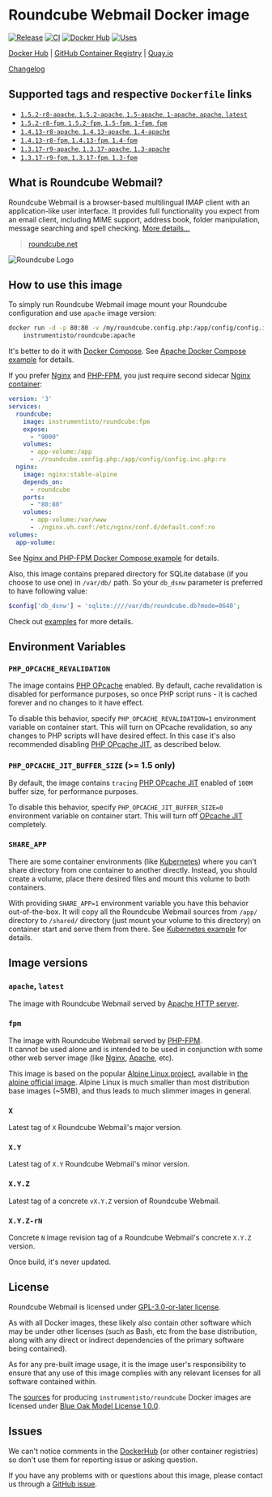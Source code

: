 Roundcube Webmail Docker image
==============================

[![Release](https://img.shields.io/github/v/release/instrumentisto/roundcube-docker-image "Release")](https://github.com/instrumentisto/roundcube-docker-image/releases)
[![CI](https://github.com/instrumentisto/roundcube-docker-image/workflows/CI/badge.svg?branch=master "CI")](https://github.com/instrumentisto/roundcube-docker-image/actions?query=workflow%3ACI+branch%3Amaster)
[![Docker Hub](https://img.shields.io/docker/pulls/instrumentisto/roundcube?label=Docker%20Hub%20pulls "Docker Hub pulls")](https://hub.docker.com/r/instrumentisto/roundcube)
[![Uses](https://img.shields.io/badge/uses-s6--overlay-blue.svg "Uses s6-overlay")](https://github.com/just-containers/s6-overlay)

[Docker Hub](https://hub.docker.com/r/instrumentisto/roundcube)
| [GitHub Container Registry](https://github.com/orgs/instrumentisto/packages/container/package/roundcube)
| [Quay.io](https://quay.io/repository/instrumentisto/roundcube)

[Changelog](https://github.com/instrumentisto/roundcube-docker-image/blob/master/CHANGELOG.md)




## Supported tags and respective `Dockerfile` links

- [`1.5.2-r8-apache`, `1.5.2-apache`, `1.5-apache`, `1-apache`, `apache`, `latest`][101]
- [`1.5.2-r8-fpm`, `1.5.2-fpm`, `1.5-fpm`, `1-fpm`, `fpm`][102]
- [`1.4.13-r8-apache`, `1.4.13-apache`, `1.4-apache`][103]
- [`1.4.13-r8-fpm`, `1.4.13-fpm`, `1.4-fpm`][104]
- [`1.3.17-r9-apache`, `1.3.17-apache`, `1.3-apache`][105]
- [`1.3.17-r9-fpm`, `1.3.17-fpm`, `1.3-fpm`][106]




## What is Roundcube Webmail?

Roundcube Webmail is a browser-based multilingual IMAP client with an application-like user interface. It provides full functionality you expect from an email client, including MIME support, address book, folder manipulation, message searching and spell checking.
[More details...](https://roundcube.net/about)

> [roundcube.net](https://roundcube.net/)

![Roundcube Logo](https://roundcube.net/images/logo.png)




## How to use this image

To simply run Roundcube Webmail image mount your Roundcube configuration and use `apache` image version: 
```bash
docker run -d -p 80:80 -v /my/roundcube.config.php:/app/config/config.inc.php \
    instrumentisto/roundcube:apache
```

It's better to do it with [Docker Compose][8]. See [Apache Docker Compose example][7] for details.

If you prefer [Nginx][10] and [PHP-FPM][9], you just require second sidecar [Nginx container][11]:
```yaml
version: '3'
services:
  roundcube:
    image: instrumentisto/roundcube:fpm
    expose:
      - "9000"
    volumes:
      - app-volume:/app
      - ./roundcube.config.php:/app/config/config.inc.php:ro
  nginx:
    image: nginx:stable-alpine
    depends_on:
      - roundcube
    ports:
      - "80:80"
    volumes:
      - app-volume:/var/www
      - ./nginx.vh.conf:/etc/nginx/conf.d/default.conf:ro
volumes:
  app-volume:
```

See [Nginx and PHP-FPM Docker Compose example][6] for details.

Also, this image contains prepared directory for SQLite database (if you choose to use one) in `/var/db/` path. So your `db_dsnw` parameter is preferred to have following value:
```php
$config['db_dsnw'] = 'sqlite:////var/db/roundcube.db?mode=0640';
```

Check out [examples][13] for more details.




## Environment Variables


### `PHP_OPCACHE_REVALIDATION`

The image contains [PHP OPcache][4] enabled. By default, cache revalidation is disabled for performance purposes, so once PHP script runs - it is cached forever and no changes to it have effect.

To disable this behavior, specify `PHP_OPCACHE_REVALIDATION=1` environment variable on container start. This will turn on OPcache revalidation, so any changes to PHP scripts will have desired effect. In this case it's also recommended disabling [PHP OPcache JIT][14], as described below.


### `PHP_OPCACHE_JIT_BUFFER_SIZE` (>= 1.5 only)

By default, the image contains `tracing` [PHP OPcache JIT][14] enabled of `100M` buffer size, for performance purposes.

To disable this behavior, specify `PHP_OPCACHE_JIT_BUFFER_SIZE=0` environment variable on container start. This will turn off [OPcache JIT][14] completely.


### `SHARE_APP`

There are some container environments (like [Kubernetes](https://kubernetes.io)) where you can't share directory from one container to another directly. Instead, you should create a volume, place there desired files and mount this volume to both containers.

With providing `SHARE_APP=1` environment variable you have this behavior out-of-the-box. It will copy all the Roundcube Webmail sources from `/app/` directory to `/shared/` directory (just mount your volume to this directory) on container start and serve them from there. See [Kubernetes example][5] for details.




## Image versions


### `apache`, `latest`

The image with Roundcube Webmail served by [Apache HTTP server](http://httpd.apache.org). 


### `fpm`

The image with Roundcube Webmail served by [PHP-FPM][9].  
It cannot be used alone and is intended to be used in conjunction with some other web server image (like [Nginx][11], [Apache][12], etc).

This image is based on the popular [Alpine Linux project][1], available in [the alpine official image][2]. Alpine Linux is much smaller than most distribution base images (~5MB), and thus leads to much slimmer images in general.


### `X`

Latest tag of `X` Roundcube Webmail's major version.


### `X.Y`

Latest tag of `X.Y` Roundcube Webmail's minor version.


### `X.Y.Z`

Latest tag of a concrete `vX.Y.Z` version of Roundcube Webmail.


### `X.Y.Z-rN`

Concrete `N` image revision tag of a Roundcube Webmail's concrete `X.Y.Z` version.

Once build, it's never updated.




## License

Roundcube Webmail is licensed under [GPL-3.0-or-later license][90].

As with all Docker images, these likely also contain other software which may be under other licenses (such as Bash, etc from the base distribution, along with any direct or indirect dependencies of the primary software being contained).

As for any pre-built image usage, it is the image user's responsibility to ensure that any use of this image complies with any relevant licenses for all software contained within.

The [sources][92] for producing `instrumentisto/roundcube` Docker images are licensed under [Blue Oak Model License 1.0.0][91].




## Issues

We can't notice comments in the [DockerHub] (or other container registries) so don't use them for reporting issue or asking question.

If you have any problems with or questions about this image, please contact us through a [GitHub issue][3].





[DockerHub]: https://hub.docker.com

[1]: http://alpinelinux.org
[2]: https://hub.docker.com/_/alpine
[3]: https://github.com/instrumentisto/roundcube-docker-image/issues
[4]: http://php.net/manual/en/book.opcache.php
[5]: https://github.com/instrumentisto/roundcube-docker-image/blob/master/examples/fpm-nginx.k8s.yml
[6]: https://github.com/instrumentisto/roundcube-docker-image/blob/master/examples/fpm-nginx.docker-compose.yml
[7]: https://github.com/instrumentisto/roundcube-docker-image/blob/master/examples/apache.docker-compose.yml
[8]: https://docs.docker.com/compose
[9]: https://php-fpm.org
[10]: https://www.nginx.com
[11]: https://hub.docker.com/_/nginx
[12]: https://hub.docker.com/_/httpd
[13]: https://github.com/instrumentisto/roundcube-docker-image/blob/master/examples
[14]: https://wiki.php.net/rfc/jit

[90]: https://github.com/roundcube/roundcubemail/blob/master/LICENSE
[91]: https://github.com/instrumentisto/roundcube-docker-image/blob/master/LICENSE.md
[92]: https://github.com/instrumentisto/roundcube-docker-image

[101]: https://github.com/instrumentisto/roundcube-docker-image/blob/master/1.5/apache/Dockerfile
[102]: https://github.com/instrumentisto/roundcube-docker-image/blob/master/1.5/fpm/Dockerfile
[103]: https://github.com/instrumentisto/roundcube-docker-image/blob/master/1.4/apache/Dockerfile
[104]: https://github.com/instrumentisto/roundcube-docker-image/blob/master/1.4/fpm/Dockerfile
[105]: https://github.com/instrumentisto/roundcube-docker-image/blob/master/1.3/apache/Dockerfile
[106]: https://github.com/instrumentisto/roundcube-docker-image/blob/master/1.3/fpm/Dockerfile
